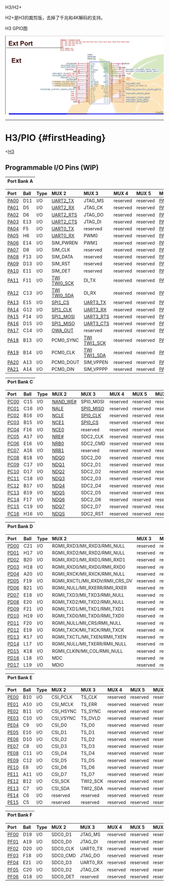 H3/H2+

H2+是H3的裁剪版，去掉了千兆和4K解码的支持。

H3 GPIO图

![](/assets/gpio/h3gpio.jpg)

---

# H3/PIO {#firstHeading}

&lt;[H3](http://linux-sunxi.org/H3)

## Programmable I/O Pins \(WIP\)

| Port Bank A |
| :--- |


| Port | Ball | Type | MUX 2 | MUX 3 | MUX 4 | MUX 5 | MUX 6 | MUX 7 |
| :--- | :--- | :--- | :--- | :--- | :--- | :--- | :--- | :--- |
| [PA00](http://linux-sunxi.org/H3/PIO#PA00) | D11 | I/O | [UART2\_TX](http://linux-sunxi.org/UART) | JTAG\_MS | reserved | reserved | [PA\_EINT0](http://linux-sunxi.org/index.php?title=PA&action=edit&redlink=1) | reserved |
| [PA01](http://linux-sunxi.org/H3/PIO#PA01) | D5 | I/O | [UART2\_RX](http://linux-sunxi.org/UART) | JTAG\_CK | reserved | reserved | [PA\_EINT1](http://linux-sunxi.org/index.php?title=PA&action=edit&redlink=1) | reserved |
| [PA02](http://linux-sunxi.org/H3/PIO#PA02) | D6 | I/O | [UART2\_RTS](http://linux-sunxi.org/UART) | JTAG\_DO | reserved | reserved | [PA\_EINT2](http://linux-sunxi.org/index.php?title=PA&action=edit&redlink=1) | reserved |
| [PA03](http://linux-sunxi.org/H3/PIO#PA03) | E13 | I/O | [UART2\_CTS](http://linux-sunxi.org/UART) | JTAG\_DI | reserved | reserved | [PA\_EINT3](http://linux-sunxi.org/index.php?title=PA&action=edit&redlink=1) | reserved |
| [PA04](http://linux-sunxi.org/H3/PIO#PA04) | F5 | I/O | [UART0\_TX](http://linux-sunxi.org/UART) | reserved | reserved | reserved | [PA\_EINT4](http://linux-sunxi.org/index.php?title=PA&action=edit&redlink=1) | reserved |
| [PA05](http://linux-sunxi.org/H3/PIO#PA05) | H6 | I/O | [UART0\_RX](http://linux-sunxi.org/UART) | PWM0 | reserved | reserved | [PA\_EINT5](http://linux-sunxi.org/index.php?title=PA&action=edit&redlink=1) | reserved |
| [PA06](http://linux-sunxi.org/H3/PIO#PA06) | E14 | I/O | SIM\_PWREN | PWM1 | reserved | reserved | [PA\_EINT6](http://linux-sunxi.org/index.php?title=PA&action=edit&redlink=1) | reserved |
| [PA07](http://linux-sunxi.org/H3/PIO#PA07) | D8 | I/O | SIM\_CLK | reserved | reserved | reserved | [PA\_EINT7](http://linux-sunxi.org/index.php?title=PA&action=edit&redlink=1) | reserved |
| [PA08](http://linux-sunxi.org/H3/PIO#PA08) | F13 | I/O | SIM\_DATA | reserved | reserved | reserved | [PA\_EINT8](http://linux-sunxi.org/index.php?title=PA&action=edit&redlink=1) | reserved |
| [PA09](http://linux-sunxi.org/H3/PIO#PA09) | D13 | I/O | SIM\_RST | reserved | reserved | reserved | [PA\_EINT9](http://linux-sunxi.org/index.php?title=PA&action=edit&redlink=1) | reserved |
| [PA10](http://linux-sunxi.org/H3/PIO#PA10) | E11 | I/O | SIM\_DET | reserved | reserved | reserved | [PA\_EINT10](http://linux-sunxi.org/index.php?title=PA&action=edit&redlink=1) | reserved |
| [PA11](http://linux-sunxi.org/H3/PIO#PA11) | F11 | I/O | [TWI TWI0\_SCK](http://linux-sunxi.org/index.php?title=TWI_TWI0_SCK&action=edit&redlink=1) | DI\_TX | reserved | reserved | [PA\_EINT11](http://linux-sunxi.org/index.php?title=PA&action=edit&redlink=1) | reserved |
| [PA12](http://linux-sunxi.org/H3/PIO#PA12) | C13 | I/O | [TWI TWI0\_SDA](http://linux-sunxi.org/index.php?title=TWI_TWI0_SDA&action=edit&redlink=1) | DI\_RX | reserved | reserved | [PA\_EINT12](http://linux-sunxi.org/index.php?title=PA&action=edit&redlink=1) | reserved |
| [PA13](http://linux-sunxi.org/H3/PIO#PA13) | E15 | I/O | [SPI1\_CS](http://linux-sunxi.org/index.php?title=A10/SPI&action=edit&redlink=1) | [UART3\_TX](http://linux-sunxi.org/UART) | reserved | reserved | [PA\_EINT13](http://linux-sunxi.org/index.php?title=PA&action=edit&redlink=1) | reserved |
| [PA14](http://linux-sunxi.org/H3/PIO#PA14) | G12 | I/O | [SPI1\_CLK](http://linux-sunxi.org/index.php?title=A10/SPI&action=edit&redlink=1) | [UART3\_RX](http://linux-sunxi.org/UART) | reserved | reserved | [PA\_EINT14](http://linux-sunxi.org/index.php?title=PA&action=edit&redlink=1) | reserved |
| [PA15](http://linux-sunxi.org/H3/PIO#PA15) | F14 | I/O | [SPI1\_MOSI](http://linux-sunxi.org/index.php?title=A10/SPI&action=edit&redlink=1) | [UART3\_RTS](http://linux-sunxi.org/UART) | reserved | reserved | [PA\_EINT15](http://linux-sunxi.org/index.php?title=PA&action=edit&redlink=1) | reserved |
| [PA16](http://linux-sunxi.org/H3/PIO#PA16) | D15 | I/O | [SPI1\_MISO](http://linux-sunxi.org/index.php?title=A10/SPI&action=edit&redlink=1) | [UART3\_CTS](http://linux-sunxi.org/UART) | reserved | reserved | [PA\_EINT16](http://linux-sunxi.org/index.php?title=PA&action=edit&redlink=1) | reserved |
| [PA17](http://linux-sunxi.org/H3/PIO#PA17) | C14 | I/O | [OWA\_OUT](http://linux-sunxi.org/SPDIF) | reserved | reserved | reserved | [PA\_EINT17](http://linux-sunxi.org/index.php?title=PA&action=edit&redlink=1) | reserved |
| [PA18](http://linux-sunxi.org/H3/PIO#PA18) | B13 | I/O | PCM0\_SYNC | [TWI TWI1\_SCK](http://linux-sunxi.org/index.php?title=TWI_TWI1_SCK&action=edit&redlink=1) | reserved | reserved | [PA\_EINT18](http://linux-sunxi.org/index.php?title=PA&action=edit&redlink=1) | reserved |
| [PA19](http://linux-sunxi.org/H3/PIO#PA19) | B14 | I/O | PCM0\_CLK | [TWI TWI1\_SDA](http://linux-sunxi.org/index.php?title=TWI_TWI1_SDA&action=edit&redlink=1) | reserved | reserved | [PA\_EINT19](http://linux-sunxi.org/index.php?title=PA&action=edit&redlink=1) | reserved |
| [PA20](http://linux-sunxi.org/H3/PIO#PA20) | A13 | I/O | PCM0\_DOUT | SIM\_VPPEN | reserved | reserved | [PA\_EINT20](http://linux-sunxi.org/index.php?title=PA&action=edit&redlink=1) | reserved |
| [PA21](http://linux-sunxi.org/H3/PIO#PA21) | A14 | I/O | PCM0\_DIN | SIM\_VPPPP | reserved | reserved | [PA\_EINT21](http://linux-sunxi.org/index.php?title=PA&action=edit&redlink=1) | reserved |

| Port Bank C |
| :--- |


| Port | Ball | Type | MUX 2 | MUX 3 | MUX 4 | MUX 5 | MUX 6 | MUX 7 |
| :--- | :--- | :--- | :--- | :--- | :--- | :--- | :--- | :--- |
| [PC00](http://linux-sunxi.org/H3/PIO#PC00) | C15 | I/O | [NAND\_WE\#](http://linux-sunxi.org/NFC) | SPI0\_MOSI | reserved | reserved | reserved | reserved |
| [PC01](http://linux-sunxi.org/H3/PIO#PC01) | C16 | I/O | [NALE](http://linux-sunxi.org/NFC) | [SPI0\_MISO](http://linux-sunxi.org/index.php?title=A10/SPI&action=edit&redlink=1) | reserved | reserved | reserved | reserved |
| [PC02](http://linux-sunxi.org/H3/PIO#PC02) | B16 | I/O | [NCLE](http://linux-sunxi.org/NFC) | [SPI0\_CLK](http://linux-sunxi.org/index.php?title=A10/SPI&action=edit&redlink=1) | reserved | reserved | reserved | reserved |
| [PC03](http://linux-sunxi.org/H3/PIO#PC03) | B15 | I/O | [NCE1](http://linux-sunxi.org/NFC) | [SPI0\_CS](http://linux-sunxi.org/index.php?title=A10/SPI&action=edit&redlink=1) | reserved | reserved | reserved | reserved |
| [PC04](http://linux-sunxi.org/H3/PIO#PC04) | F16 | I/O | [NCE0](http://linux-sunxi.org/NFC) | reserved | reserved | reserved | reserved | reserved |
| [PC05](http://linux-sunxi.org/H3/PIO#PC05) | A17 | I/O | [NRE\#](http://linux-sunxi.org/NFC) | SDC2\_CLK | reserved | reserved | reserved | reserved |
| [PC06](http://linux-sunxi.org/H3/PIO#PC06) | E16 | I/O | [NRB0](http://linux-sunxi.org/NFC) | SDC2\_CMD | reserved | reserved | reserved | reserved |
| [PC07](http://linux-sunxi.org/H3/PIO#PC07) | A16 | I/O | [NRB1](http://linux-sunxi.org/NFC) | reserved | reserved | reserved | reserved | reserved |
| [PC08](http://linux-sunxi.org/H3/PIO#PC08) | B18 | I/O | [NDQ0](http://linux-sunxi.org/NFC) | SDC2\_D0 | reserved | reserved | reserved | reserved |
| [PC09](http://linux-sunxi.org/H3/PIO#PC09) | C17 | I/O | [NDQ1](http://linux-sunxi.org/NFC) | SDC2\_D1 | reserved | reserved | reserved | reserved |
| [PC10](http://linux-sunxi.org/H3/PIO#PC10) | D17 | I/O | [NDQ2](http://linux-sunxi.org/NFC) | SDC2\_D2 | reserved | reserved | reserved | reserved |
| [PC11](http://linux-sunxi.org/H3/PIO#PC11) | C18 | I/O | [NDQ3](http://linux-sunxi.org/NFC) | SDC2\_D3 | reserved | reserved | reserved | reserved |
| [PC12](http://linux-sunxi.org/H3/PIO#PC12) | B17 | I/O | [NDQ4](http://linux-sunxi.org/NFC) | SDC2\_D4 | reserved | reserved | reserved | reserved |
| [PC13](http://linux-sunxi.org/H3/PIO#PC13) | B19 | I/O | [NDQ5](http://linux-sunxi.org/NFC) | SDC2\_D5 | reserved | reserved | reserved | reserved |
| [PC14](http://linux-sunxi.org/H3/PIO#PC14) | F17 | I/O | [NDQ6](http://linux-sunxi.org/NFC) | SDC2\_D6 | reserved | reserved | reserved | reserved |
| [PC15](http://linux-sunxi.org/H3/PIO#PC15) | C19 | I/O | [NDQ7](http://linux-sunxi.org/NFC) | SDC2\_D7 | reserved | reserved | reserved | reserved |
| [PC16](http://linux-sunxi.org/H3/PIO#PC16) | H16 | I/O | [NDQS](http://linux-sunxi.org/NFC) | SDC2\_RST | reserved | reserved | reserved | reserved |

| Port Bank D |
| :--- |


| Port | Ball | Type | MUX 2 | MUX 3 | MUX 4 | MUX 5 | MUX 6 | MUX 7 |
| :--- | :--- | :--- | :--- | :--- | :--- | :--- | :--- | :--- |
| [PD00](http://linux-sunxi.org/H3/PIO#PD00) | C21 | I/O | RGMII\_RXD3/MII\_RXD3/RMII\_NULL | reserved | reserved | reserved | reserved | reserved |
| [PD01](http://linux-sunxi.org/H3/PIO#PD01) | H17 | I/O | RGMII\_RXD2/MII\_RXD2/RMII\_NULL | reserved | reserved | reserved | reserved | reserved |
| [PD02](http://linux-sunxi.org/H3/PIO#PD02) | B20 | I/O | RGMII\_RXD1/MII\_RXD1/RMII\_RXD1 | reserved | reserved | reserved | reserved | reserved |
| [PD03](http://linux-sunxi.org/H3/PIO#PD03) | H18 | I/O | RGMII\_RXD0/MII\_RXD0/RMII\_RXD0 | reserved | reserved | reserved | reserved | reserved |
| [PD04](http://linux-sunxi.org/H3/PIO#PD04) | A20 | I/O | RGMII\_RXCK/MII\_RXCK/RMII\_NULL | reserved | reserved | reserved | reserved | reserved |
| [PD05](http://linux-sunxi.org/H3/PIO#PD05) | F19 | I/O | RGMII\_RXCTL/MII\_RXDV/RMII\_CRS\_DV | reserved | reserved | reserved | reserved | reserved |
| [PD06](http://linux-sunxi.org/H3/PIO#PD06) | B21 | I/O | RGMII\_NULL/MII\_RXERR/RMII\_RXER | reserved | reserved | reserved | reserved | reserved |
| [PD07](http://linux-sunxi.org/H3/PIO#PD07) | E18 | I/O | RGMII\_TXD3/MII\_TXD3/RMII\_NULL | reserved | reserved | reserved | reserved | reserved |
| [PD08](http://linux-sunxi.org/H3/PIO#PD08) | E20 | I/O | RGMII\_TXD2/MII\_TXD2/RMII\_NULL | reserved | reserved | reserved | reserved | reserved |
| [PD09](http://linux-sunxi.org/H3/PIO#PD09) | F21 | I/O | RGMII\_TXD1/MII\_TXD1/RMII\_TXD1 | reserved | reserved | reserved | reserved | reserved |
| [PD10](http://linux-sunxi.org/H3/PIO#PD10) | H19 | I/O | RGMII\_TXD0/MII\_TXD0/RMII\_TXD0 | reserved | reserved | reserved | reserved | reserved |
| [PD11](http://linux-sunxi.org/H3/PIO#PD11) | F20 | I/O | RGMII\_NULL/MII\_CRS/RMII\_NULL | reserved | reserved | reserved | reserved | reserved |
| [PD12](http://linux-sunxi.org/H3/PIO#PD12) | E19 | I/O | RGMII\_TXCK/MII\_TXCK/RMII\_TXCK | reserved | reserved | reserved | reserved | reserved |
| [PD13](http://linux-sunxi.org/H3/PIO#PD13) | K17 | I/O | RGMII\_TXCTL/MII\_TXEN/RMII\_TXEN | reserved | reserved | reserved | reserved | reserved |
| [PD14](http://linux-sunxi.org/H3/PIO#PD14) | L17 | I/O | RGMII\_NULL/MII\_TXERR/RMII\_NULL | reserved | reserved | reserved | reserved | reserved |
| [PD15](http://linux-sunxi.org/H3/PIO#PD15) | K18 | I/O | RGMII\_CLKIN/MII\_COL/RMII\_NULL | reserved | reserved | reserved | reserved | reserved |
| [PD16](http://linux-sunxi.org/H3/PIO#PD16) | L18 | I/O | MDC | reserved | reserved | reserved | reserved | reserved |
| [PD17](http://linux-sunxi.org/H3/PIO#PD17) | L19 | I/O | MDIO | reserved | reserved | reserved | reserved | reserved |

| Port Bank E |
| :--- |


| Port | Ball | Type | MUX 2 | MUX 3 | MUX 4 | MUX 5 | MUX 6 | MUX 7 |
| :--- | :--- | :--- | :--- | :--- | :--- | :--- | :--- | :--- |
| [PE00](http://linux-sunxi.org/H3/PIO#PE00) | B10 | I/O | CSI\_PCLK | TS\_CLK | reserved | reserved | reserved | reserved |
| [PE01](http://linux-sunxi.org/H3/PIO#PE01) | A10 | I/O | CSI\_MCLK | TS\_ERR | reserved | reserved | reserved | reserved |
| [PE02](http://linux-sunxi.org/H3/PIO#PE02) | B11 | I/O | CSI\_HSYNC | TS\_SYNC | reserved | reserved | reserved | reserved |
| [PE03](http://linux-sunxi.org/H3/PIO#PE03) | C10 | I/O | CSI\_VSYNC | TS\_DVLD | reserved | reserved | reserved | reserved |
| [PE04](http://linux-sunxi.org/H3/PIO#PE04) | C9 | I/O | CSI\_D0 | TS\_D0 | reserved | reserved | reserved | reserved |
| [PE05](http://linux-sunxi.org/H3/PIO#PE05) | E10 | I/O | CSI\_D1 | TS\_D1 | reserved | reserved | reserved | reserved |
| [PE06](http://linux-sunxi.org/H3/PIO#PE06) | D10 | I/O | CSI\_D2 | TS\_D2 | reserved | reserved | reserved | reserved |
| [PE07](http://linux-sunxi.org/H3/PIO#PE07) | C8 | I/O | CSI\_D3 | TS\_D3 | reserved | reserved | reserved | reserved |
| [PE08](http://linux-sunxi.org/H3/PIO#PE08) | C11 | I/O | CSI\_D4 | TS\_D4 | reserved | reserved | reserved | reserved |
| [PE09](http://linux-sunxi.org/H3/PIO#PE09) | C12 | I/O | CSI\_D5 | TS\_D5 | reserved | reserved | reserved | reserved |
| [PE10](http://linux-sunxi.org/H3/PIO#PE10) | E8 | I/O | CSI\_D6 | TS\_D6 | reserved | reserved | reserved | reserved |
| [PE11](http://linux-sunxi.org/H3/PIO#PE11) | A11 | I/O | CSI\_D7 | TS\_D7 | reserved | reserved | reserved | reserved |
| [PE12](http://linux-sunxi.org/H3/PIO#PE12) | B12 | I/O | CSI\_SCK | TWI2\_SCK | reserved | reserved | reserved | reserved |
| [PE13](http://linux-sunxi.org/H3/PIO#PE13) | C7 | I/O | CSI\_SDA | TWI2\_SDA | reserved | reserved | reserved | reserved |
| [PE14](http://linux-sunxi.org/H3/PIO#PE14) | C6 | I/O | reserved | reserved | reserved | reserved | reserved | reserved |
| [PE15](http://linux-sunxi.org/H3/PIO#PE15) | C5 | I/O | reserved | reserved | reserved | reserved | reserved | reserved |

| Port Bank F |
| :--- |


| Port | Ball | Type | MUX 2 | MUX 3 | MUX 4 | MUX 5 | MUX 6 | MUX 7 |
| :--- | :--- | :--- | :--- | :--- | :--- | :--- | :--- | :--- |
| [PF00](http://linux-sunxi.org/H3/PIO#PF00) | D19 | I/O | SDC0\_D1 | JTAG\_MS | reserved | reserved | reserved | reserved |
| [PF01](http://linux-sunxi.org/H3/PIO#PF01) | A19 | I/O | SDC0\_D0 | JTAG\_DI | reserved | reserved | reserved | reserved |
| [PF02](http://linux-sunxi.org/H3/PIO#PF02) | D20 | I/O | SDC0\_CLK | UART0\_TX | reserved | reserved | reserved | reserved |
| [PF03](http://linux-sunxi.org/H3/PIO#PF03) | F18 | I/O | SDC0\_CMD | JTAG\_DO | reserved | reserved | reserved | reserved |
| [PF04](http://linux-sunxi.org/H3/PIO#PF04) | E21 | I/O | SDC0\_D3 | UART0\_RX | reserved | reserved | reserved | reserved |
| [PF05](http://linux-sunxi.org/H3/PIO#PF05) | C20 | I/O | SDC0\_D2 | JTAG\_CK | reserved | reserved | reserved | reserved |
| [PF06](http://linux-sunxi.org/H3/PIO#PF06) | G18 | I/O | SDC0\_DET | reserved | reserved | reserved | reserved | reserved |



